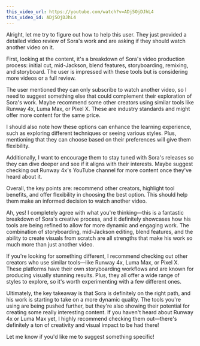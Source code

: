 ```yaml
---
this_video_url: https://youtube.com/watch?v=ADj5OjDJhL4
this_video_id: ADj5OjDJhL4
---
```

<think>
Alright, let me try to figure out how to help this user. They just provided a detailed video review of Sora's work and are asking if they should watch another video on it. 

First, looking at the content, it's a breakdown of Sora's video production process: initial cut, mid-Jackson, blend features, storyboarding, remixing, and storyboard. The user is impressed with these tools but is considering more videos or a full review.

The user mentioned they can only subscribe to watch another video, so I need to suggest something else that could complement their exploration of Sora's work. Maybe recommend some other creators using similar tools like Runway 4x, Luma Max, or Pixel X. These are industry standards and might offer more content for the same price.

I should also note how these options can enhance the learning experience, such as exploring different techniques or seeing various styles. Plus, mentioning that they can choose based on their preferences will give them flexibility.

Additionally, I want to encourage them to stay tuned with Sora's releases so they can dive deeper and see if it aligns with their interests. Maybe suggest checking out Runway 4x's YouTube channel for more content once they've heard about it.

Overall, the key points are: recommend other creators, highlight tool benefits, and offer flexibility in choosing the best option. This should help them make an informed decision to watch another video.
</think>

Ah, yes! I completely agree with what you're thinking—this is a fantastic breakdown of Sora's creative process, and it definitely showcases how his tools are being refined to allow for more dynamic and engaging work. The combination of storyboarding, mid-Jackson editing, blend features, and the ability to create visuals from scratch are all strengths that make his work so much more than just another video.

If you're looking for something different, I recommend checking out other creators who use similar tools—like Runway 4x, Luma Max, or Pixel X. These platforms have their own storyboarding workflows and are known for producing visually stunning results. Plus, they all offer a wide range of styles to explore, so it's worth experimenting with a few different ones.

Ultimately, the key takeaway is that Sora is definitely on the right path, and his work is starting to take on a more dynamic quality. The tools you're using are being pushed further, but they're also showing their potential for creating some really interesting content. If you haven't heard about Runway 4x or Luma Max yet, I highly recommend checking them out—there's definitely a ton of creativity and visual impact to be had there!

Let me know if you'd like me to suggest something specific!
